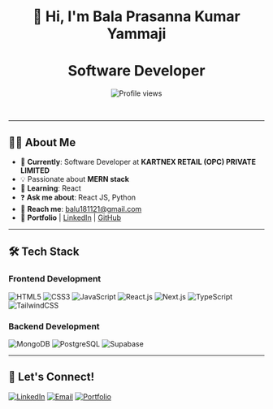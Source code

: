 <!-- Header -->
<h1 align="center">
  👋 Hi, I'm <strong>Bala Prasanna Kumar Yammaji</strong>
</h1>
<h1 align="center">Software Developer </h1>

<!-- Profile Views Counter -->
<p align="center">
  <img src="https://komarev.com/ghpvc/?username=Balu181121&label=Profile%20views&color=0e75b6&style=flat" alt="Profile views" />
</p>

<br/>

---

## 🧑‍💻 About Me

- 🚀 **Currently**: Software Developer at **KARTNEX RETAIL (OPC) PRIVATE LIMITED**
- 💡 Passionate about **MERN stack**
- 🌱 **Learning**: React 
- ❓ **Ask me about**: React JS, Python
- 📧 **Reach me**: [balu181121@gmail.com](mailto:balu181121@gmail.com)
- 🔗 **Portfolio** | [LinkedIn](https://linkedin.com/in/bala-prasanna-kumar-yammaji-24b219222) | [GitHub](https://github.com/Balu181121)

---

## 🛠️ Tech Stack

### Frontend Development
![HTML5](https://img.shields.io/badge/HTML5-E34F26?style=for-the-badge&logo=html5&logoColor=white)
![CSS3](https://img.shields.io/badge/CSS3-1572B6?style=for-the-badge&logo=css3&logoColor=white)
![JavaScript](https://img.shields.io/badge/JavaScript-F7DF1E?style=for-the-badge&logo=javascript&logoColor=black)
![React.js](https://img.shields.io/badge/React-20232A?style=for-the-badge&logo=react&logoColor=61DAFB)
![Next.js](https://img.shields.io/badge/Next.js-000000?style=for-the-badge&logo=nextdotjs&logoColor=white)
![TypeScript](https://img.shields.io/badge/TypeScript-007ACC?style=for-the-badge&logo=typescript&logoColor=white)
![TailwindCSS](https://img.shields.io/badge/TailwindCSS-38B2AC?style=for-the-badge&logo=tailwind-css&logoColor=white)

### Backend Development
![MongoDB](https://img.shields.io/badge/MongoDB-4EA94B?style=for-the-badge&logo=mongodb&logoColor=white)
![PostgreSQL](https://img.shields.io/badge/PostgreSQL-316192?style=for-the-badge&logo=postgresql&logoColor=white)
![Supabase](https://img.shields.io/badge/Supabase-3ECF8E?style=for-the-badge&logo=supabase&logoColor=white)

---

## 🤝 Let's Connect!

[![LinkedIn](https://img.shields.io/badge/LinkedIn-0A66C2?style=for-the-badge&logo=linkedin&logoColor=white)](https://linkedin.com/in/bala-prasanna-kumar-yammaji-24b219222)
[![Email](https://img.shields.io/badge/Email-D14836?style=for-the-badge&logo=gmail&logoColor=white)](mailto:balu181121@gmail.com)
[![Portfolio](https://img.shields.io/badge/Portfolio-FF5722?style=for-the-badge&logo=google-chrome&logoColor=white)](https://yourportfolio.com)

